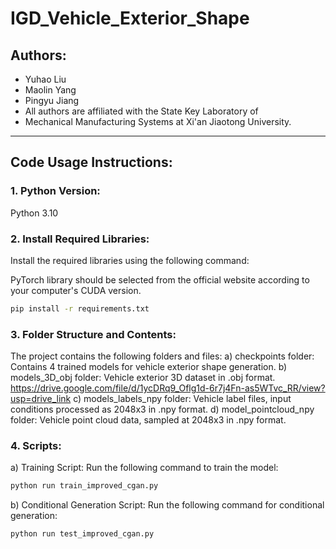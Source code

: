 # IGD_Vehicle_Exterior_Shape

## Authors:
- Yuhao Liu  
- Maolin Yang  
- Pingyu Jiang  
- All authors are affiliated with the State Key Laboratory of 
- Mechanical Manufacturing Systems at Xi'an Jiaotong University.
---

## Code Usage Instructions:

### 1. Python Version:
Python 3.10  

### 2. Install Required Libraries:
Install the required libraries using the following command:   

PyTorch library should be selected from the official website 
according to your computer's CUDA version.

```bash
pip install -r requirements.txt
```
### 3. Folder Structure and Contents:
The project contains the following folders and files:
a) checkpoints folder:
Contains 4 trained models for vehicle exterior shape generation.
b) models_3D_obj folder:
Vehicle exterior 3D dataset in .obj format.
https://drive.google.com/file/d/1ycDRq9_Oflg1d-6r7j4Fn-as5WTvc_RR/view?usp=drive_link
c) models_labels_npy folder:
Vehicle label files, input conditions processed as 2048x3 in .npy format.
d) model_pointcloud_npy folder:
Vehicle point cloud data, sampled at 2048x3 in .npy format.
### 4. Scripts:

a) Training Script:
Run the following command to train the model:
```bash
python run train_improved_cgan.py
```
b) Conditional Generation Script:
Run the following command for conditional generation:
```bash
python run test_improved_cgan.py
```